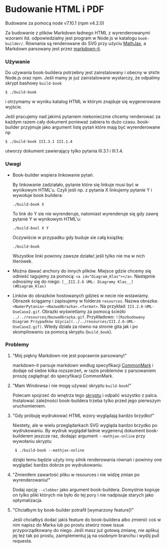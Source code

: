 # Budowanie HTML i PDF

Budowane za pomocą node v7.10.1 (npm v4.2.0)

Za budowanie z plików Markdown ładnego HTML z wyrenderowanymi wzorami itd.
odpowiedzialny jest program w Node.js w katalogu `book-builder/`. Równania są
renderowane do SVG przy użyciu [MathJax](https://www.mathjax.org/),
a Markdown parsowany jest przez [markdown-it](https://github.com/markdown-it/markdown-it).

### Używanie

Do używania book-buildera potrzebny jest zainstalowany i obecny w `$PATH` Node.js
oraz npm. Jeśli mamy je już zainstalowane wystarczy, że odpalimy skrypt bashowy
`build-book`

    $ ./build-book

i otrzymamy w wyniku katalog HTML w którym znajduje się wygenerowane wyjście.

Jeśli pracujemy nad jakimś pytaniem niekoniecznie chcemy renderować za każdym
razem cały dokument ponieważ zabiera to dużo czasu. book-builder przyjmuje jako
argument listę pytań które mają być wyrenderowane np

    $ ./build-book III.3.1 III.1.4

utworzy dokument zawierający tylko pytania III.3.1 i III.1.4.

### Uwagi

* Book-builder wspiera linkowanie pytań.

  By linkowanie zadziałało, pytanie które się linkuje musi być w wynikowym HTML'u. Czyli jeśli np. z pytania X linkujemy pytanie Y i wywołuje book buildera:

      ./build-book X

  To link do Y sie nie wyrenderuje, natomiast wyrenderuje się gdy zawrę pytanie Y w wynikowym HTML'u:

      ./build-bool X Y

  Oczywiście w przypadku gdy buduje sie całą książkę:

      ./build-book

  Wszystkie linki powinny zawsze działać jeśli tylko nie ma w nich literówek.

* Można dawać anchory do innych plików. Miejsce gdzie chcemy się odnieść tagujemy za pomocą: `<a id="Diagram_Klas"></a>`. Następnie odnosimy się do niego: `[__III.2.6 UML: Diagramy Klas__](#Diagram_Klas)`

* Linków do obrazków hostowanych gdzieś w necie nie wstawiamy. Obrazek ściągamy i zapisujemy w folderze `resources`. Nazwa obrazka: `<NumerPytania>-<NazwaObrazka>.<format>`. Na przykład: `III.2.6-UML-UseCase2.gif`. Obrazki wyświetlamy za pomocą ścieżki `../../resources/NazwaObrazka.gif`. Przykładowo: `![Rozbudowany Diagram Przypadków Użycia](../../resources/III.2.6-UML-UseCase2.gif)`. Wtedy działa za równo na stronie gita jak i po skompilowaniu za pomocą skryptu (`build_book`).


### Problemy

1. "Mój piękny Markdown nie jest poprawnie parsowany!"

    markdown-it parsuje markdown według specyfikacji [CommonMark](http://commonmark.org/)
    i dodaje od siebie kilka rozszerzeń, w razie problemów z parsowaniem proszę
    zaglądnąć do specyfikacji CommonMark.

2. "Mam Windowsa i nie mogę używać skryptu `build-book`!"

    Polecam spojrzeć do wnętrza tego [skryptu](../build-book) i odpalić wszystko
    z palca. Instalować zależności book-buildera trzeba tylko przed jego
    pierwszym uruchomieniem.

3. "Gdy próbuję wydrukować HTML wzory wyglądają bardzo brzydko!"

    Niestety, ale w wielu przeglądarkach SVG wygląda bardzo brzydko po wydrukowaniu.
    By wydruk wyglądał ładnie wygeneruj dokument book-builderem jeszcze raz,
    dodając argument `--mathjax-online` przy wywołaniu skryptu

        $ ./build-book --mathjax-online

    dzięki temu będzie użyty inny silnik renderowania równań i powinny one
    wyglądać bardzo dobrze po wydrukowaniu.

4. "Zmieniłem zawartość pliku w resources i nie widzę zmian po wyrenderowaniu!"

    Dodaj opcję `--clobber` jako argument book-buildera. Domyślnie kopiuje on
    tylko pliki których nie było do tej pory i nie nadpisuje starych jako
    optymalizacja.

5. "Chciałbym by book-builder potrafił [wymarzony feature]!"

    Jeśli chciałbyś dodać jakiś feature do book-buildera albo zmienić coś w nim
    napisz do Marka lub po prostu stwórz nowe issue przyporządkowany
    do niego. Jeśli masz już gotową zmianę, nie aplikuj jej też
    tak po prostu, zaimplementuj ją na osobnym branchu i wyślij pull requesta.
